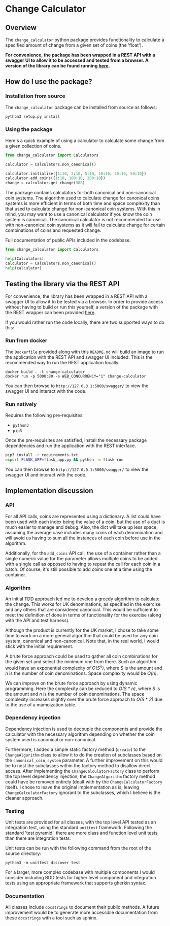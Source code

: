 # Change Calculator

## Overview

The `change_calculator` python package provides functionality to calculate a specified
amount of change from a given set of coins (the 'float').

**For convenience, the package has been wrapped in a REST API with a swagger UI to allow
it to be accessed and tested from a browser. A version of the library can be found running
[here](https://oracle-vending.nw.r.appspot.com/swagger/).**

## How do I use the package?

### Installation from source

The `change_calculator` package can be installed from source as follows:

```bash
python3 setup.py install
```

### Using the package

Here's a quick example of using a calculator to calculate some change from a given
collection of coins.

```python
from change_calculator import Calculators

calculator = Calculators.non_canonical()

calculator.initialise({1:10, 2:10, 5:10, 10:10, 20:10, 50:10})
calculator.add_coins({1:10, 100:10, 200:10})
change = calculator.get_change(388)
```

The package contains calculators for both canonical and non-canonical coin systems.
The algorithm used to calculate change for canonical coins systems is more efficient
in terms of both time and space complexity than that used to calculate change for
non-canonical coin systems. With this in mind, you may want to use a canonical calculator
if you know the coin system is canonical. The canonical calculator is not recommended
for use with non-canonical coin systems as it will fail to calculate change for certain
combinations of coins and requested change.

Full documentation of public APIs included in the codebase.

```python
from change_calculator import Calculators

help(Calculators)
calculator = Calculators.non_canonical()
help(calculator)
```

## Testing the library via the REST API

For convenience, the library has been wrapped in a REST API with a swagger UI to allow it
to be tested via a browser. In order to provide access without having to build or run
this yourself, a version of the package with the REST wrapper can been provided
[here](https://oracle-vending.nw.r.appspot.com/swagger/).

If you would rather run the code locally, there are two supported ways to do this:

### Run from docker

The `Dockerfile` provided along with this `README.md` will build an image to run the
application with the REST API and swagger UI included. This is the recommended way
to run the REST application locally.

```
docker build . -t change-calculator
docker run -p 5000:80 -e WEB_CONCURRENCY="1" change-calculator
```

You can then browse to `http://127.0.0.1:5000/swagger/` to view the swagger UI and
interact with the code.

### Run natively

Requires the following pre-requisites:

* `python3`
* `pip3`

Once the pre-requisites are satisfied, install the necessary package dependencies
and run the application with the REST interface.

```bash
pip3 install -r requirements.txt
export FLASK_APP=flask_app.py && python -m flask run
```

You can then browse to `http://127.0.0.1:5000/swagger/` to view the swagger UI and
interact with the code.

## Implementation discussion

### API

For all API calls, coins are represented using a dictionary. A list could have been used
with each index being the value of a coin, but the use of a duct is much easier to manage
and debug. Also, the dict will take up less space, assuming the average case includes
many coins of each denomination and will avoid us having to sum all the instances of each
coin before use in the algorithm.

Additionally, for the `add_coins` API call, the use of a container rather than a single
numeric value for the parameter allows multiple coins to be added with a single call as
opposed to having to repeat the call for each coin in a batch. Of course, it's still
possible to add coins one at a time using the container.

### Algorithm

An initial TDD approach led me to develop a greedy algorithm to calculate the change.
This works for UK denominations, as specified in the exercise and any others that are
considered canonical. This would be sufficient to meet the definition of done in terms of
functionality for the exercise (along with the API and test harness).

Although the product is currently for the UK market, I chose to take some time to work on
a more general algorithm that could be used for any coin system, canonical and non-canonical.
Note that, in the real world, I would stick with the initial requirement.

A brute force approach could be used to gather all coin combinations for the given set and
select the minimum one from there. Such an algorithm would have an exponential complexity of
*O(S<sup>n</sup>)*, where *S* is the amount and *n* is the number of coin denominations.
Space complexity would be *O(n)*.

We can improve on the brute force approach by using dynamic programming. Here the complexity
can be reduced to *O(S* * *n)*, where *S* is the amount and *n* is the number of coin
denominations. The space complexity increases slightly over the brute force approach to
*O(S* * *2)* due to the use of a mamoization table.

### Dependency injection

Dependency injection is used to decouple the components and provide the calculator with
the necessary algorithm depending on whether the coin system used is canonical or
non-canonical.

Furthermore, I added a simple static factory method (`create`) to the `ChangeAlgorithm`
class to allow it to do the creation of subclasses based on the `canonical_coin_system`
parameter. A further improvement on this would be to nest the subclasses within the
factory method to disallow direct access. After implementing the
`ChangeCalculatorFactory` class to perform the top level dependency injection, the
`ChangeAlgorithm` factory method could have be removed entirely (dealt with by the
`ChangeCalculatorFactory` itself). I chose to leave the original implementation as is,
leaving `ChangeCalculatorFactory` ignorant to the subclasses, which I believe is the
cleaner approach.

### Testing

Unit tests are provided for all classes, with the top level API tested as an integration
test, using the standard `unittest` framework. Following the standard 'test pyramid',
there are more class and function level unit tests than there are integration tests.

Unit tests can be run with the following command from the root of the source directory:

```python3 -m unittest discover test```

For a larger, more complex codebase with multiple components I would consider including
BDD tests for higher level component and integration tests using an appropriate framework
that supports gherkin syntax.

### Documentation

All classes include `docstrings` to document their public methods. A future improvement
would be to generate more accessible documentation from these `docstrings` with a tool such
as sphinx.